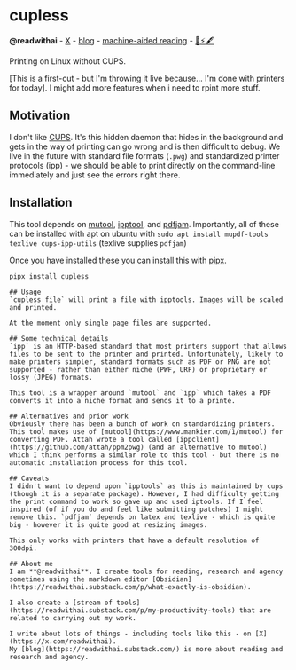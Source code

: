 # cupless
**@readwithai** - [X](https://x.com/readwithai) - [blog](https://readwithai.substack.com/) - [machine-aided reading](https://www.reddit.com/r/machineAidedReading/) - [📖](https://readwithai.substack.com/p/what-is-reading-broadly-defined
)[⚡️](https://readwithai.substack.com/s/technical-miscellany)[🖋️](https://readwithai.substack.com/p/note-taking-with-obsidian-much-of)

Printing on Linux without CUPS.

[This is a first-cut - but I'm throwing it live because... I'm done with printers for today]. I might add more features when i need to rpint more stuff.

## Motivation
I don't like [CUPS](https://openprinting.github.io/cups/). It's this hidden daemon that hides in the background and gets in the way of printing can go wrong and is then difficult to debug. We live in the future with standard file formats (`.pwg`) and standardized printer protocols (ipp) - we should be able to print directly on the command-line immediately and just see the errors right there.

## Installation
This tool depends on [mutool](https://www.mankier.com/1/mutool), [ipptool](https://www.cups.org/doc/man-ipptool.html), and [pdfjam](https://github.com/pdfjam/pdfjam). Importantly, all of these can be installed with apt on ubuntu with `sudo apt install mupdf-tools texlive cups-ipp-utils` (texlive supplies `pdfjam`)

Once you have installed these you can install this with  [pipx](https://github.com/pypa/pipx).

```
pipx install cupless

## Usage
`cupless file` will print a file with ipptools. Images will be scaled and printed.

At the moment only single page files are supported.

## Some technical details
`ipp` is an HTTP-based standard that most printers support that allows files to be sent to the printer and printed. Unfortunately, likely to make printers simpler, standard formats such as PDF or PNG are not supported - rather than either niche (PWF, URF) or proprietary or lossy (JPEG) formats.

This tool is a wrapper around `mutool` and `ipp` which takes a PDF converts it into a niche format and sends it to a printe.

## Alternatives and prior work
Obviously there has been a bunch of work on standardizing printers. This tool makes use of [mutool](https://www.mankier.com/1/mutool) for converting PDF. Attah wrote a tool called [ippclient](https://github.com/attah/ppm2pwg) (and an alternative to mutool) which I think performs a similar role to this tool - but there is no automatic installation process for this tool.

## Caveats
I didn't want to depend upon `ipptools` as this is maintained by cups (though it is a separate package). However, I had difficulty getting the print command to work so gave up and used iptools. If I feel inspired (of if you do and feel like submitting patches) I might remove this. `pdfjam` depends on latex and texlive - which is quite big - however it is quite good at resizing images.

This only works with printers that have a default resolution of 300dpi.

## About me
I am **@readwithai**. I create tools for reading, research and agency sometimes using the markdown editor [Obsidian](https://readwithai.substack.com/p/what-exactly-is-obsidian).

I also create a [stream of tools](https://readwithai.substack.com/p/my-productivity-tools) that are related to carrying out my work.

I write about lots of things - including tools like this - on [X](https://x.com/readwithai).
My [blog](https://readwithai.substack.com/) is more about reading and research and agency.

